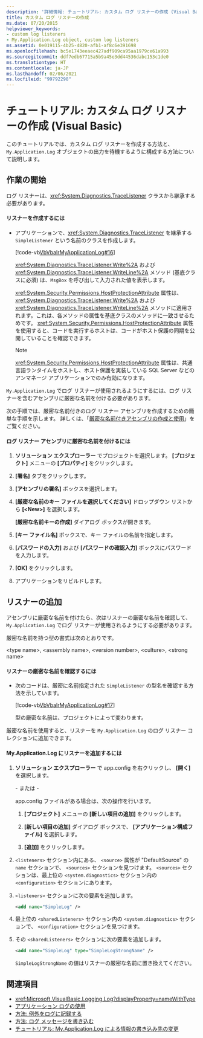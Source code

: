```yaml
---
description: '詳細情報: チュートリアル: カスタム ログ リスナーの作成 (Visual Basic)'
title: カスタム ログ リスナーの作成
ms.date: 07/20/2015
helpviewer_keywords:
- custom log listeners
- My.Application.Log object, custom log listeners
ms.assetid: 0e019115-4b25-4820-afb1-af8c6e391698
ms.openlocfilehash: bc5e1743eeaec427adf909ca95aa1979ce61a993
ms.sourcegitcommit: ddf7edb67715a5b9a45e3dd44536dabc153c1de0
ms.translationtype: HT
ms.contentlocale: ja-JP
ms.lasthandoff: 02/06/2021
ms.locfileid: "99792298"
---
```

# <a name="walkthrough-creating-custom-log-listeners-visual-basic"></a>チュートリアル: カスタム ログ リスナーの作成 (Visual Basic)

このチュートリアルでは、カスタム ログ リスナーを作成する方法と、`My.Application.Log` オブジェクトの出力を待機するように構成する方法について説明します。

## <a name="getting-started"></a>作業の開始

ログ リスナーは、<xref:System.Diagnostics.TraceListener> クラスから継承する必要があります。

#### <a name="to-create-the-listener"></a>リスナーを作成するには

- アプリケーションで、<xref:System.Diagnostics.TraceListener> を継承する `SimpleListener` という名前のクラスを作成します。

     [!code-vb[VbVbalrMyApplicationLog#16](~/samples/snippets/visualbasic/VS_Snippets_VBCSharp/VbVbalrMyApplicationLog/VB/Form1.vb#16)]

     <xref:System.Diagnostics.TraceListener.Write%2A> および <xref:System.Diagnostics.TraceListener.WriteLine%2A> メソッド (基底クラスに必須) は、`MsgBox` を呼び出して入力された値を表示します。

     <xref:System.Security.Permissions.HostProtectionAttribute> 属性は、<xref:System.Diagnostics.TraceListener.Write%2A> および <xref:System.Diagnostics.TraceListener.WriteLine%2A> メソッドに適用されます。これは、各メソッドの属性を基底クラスのメソッドに一致させるためです。 <xref:System.Security.Permissions.HostProtectionAttribute> 属性を使用すると、コードを実行するホストは、コードがホスト保護の同期を公開していることを確認できます。

    > [!NOTE]
    > <xref:System.Security.Permissions.HostProtectionAttribute> 属性は、共通言語ランタイムをホストし、ホスト保護を実装している SQL Server などのアンマネージ アプリケーションでのみ有効になります。

`My.Application.Log` でログ リスナーが使用されるようにするには、ログ リスナーを含むアセンブリに厳密な名前を付ける必要があります。

次の手順では、厳密な名前付きのログ リスナー アセンブリを作成するための簡単な手順を示します。 詳しくは、「[厳密な名前付きアセンブリの作成と使用](../../../../standard/assembly/create-use-strong-named.md)」をご覧ください。

#### <a name="to-strongly-name-the-log-listener-assembly"></a>ログ リスナー アセンブリに厳密な名前を付けるには

1. **ソリューション エクスプローラー** でプロジェクトを選択します。 **[プロジェクト]** メニューの **[プロパティ]** をクリックします。

2. **[署名]** タブをクリックします。

3. **[アセンブリの署名]** ボックスを選択します。

4. **[厳密な名前のキー ファイルを選択してください]** ドロップダウン リストから **[\<New>]** を選択します。

     **[厳密な名前キーの作成]** ダイアログ ボックスが開きます。

5. **[キー ファイル名]** ボックスで、キー ファイルの名前を指定します。

6. **[パスワードの入力]** および **[パスワードの確認入力]** ボックスにパスワードを入力します。

7. **[OK]** をクリックします。

8. アプリケーションをリビルドします。

## <a name="adding-the-listener"></a>リスナーの追加

アセンブリに厳密な名前を付けたら、次はリスナーの厳密な名前を確認して、`My.Application.Log` でログ リスナーが使用されるようにする必要があります。

厳密な名前を持つ型の書式は次のとおりです。

\<type name>, \<assembly name>, \<version number>, \<culture>, \<strong name>

#### <a name="to-determine-the-strong-name-of-the-listener"></a>リスナーの厳密な名前を確認するには

- 次のコードは、厳密に名前指定された `SimpleListener` の型名を確認する方法を示しています。

     [!code-vb[VbVbalrMyApplicationLog#17](~/samples/snippets/visualbasic/VS_Snippets_VBCSharp/VbVbalrMyApplicationLog/VB/Form1.vb#17)]

     型の厳密な名前は、プロジェクトによって変わります。

厳密な名前を使用すると、リスナーを `My.Application.Log` のログ リスナー コレクションに追加できます。

#### <a name="to-add-the-listener-to-myapplicationlog"></a>My.Application.Log にリスナーを追加するには

1. **ソリューション エクスプローラー** で app.config を右クリックし、 **[開く]** を選択します。

     \- または -

     app.config ファイルがある場合は、次の操作を行います。

    1. **[プロジェクト]** メニューの **[新しい項目の追加]** をクリックします。

    2. **[新しい項目の追加]** ダイアログ ボックスで、 **[アプリケーション構成ファイル]** を選択します。

    3. **[追加]** をクリックします。

2. `<listeners>` セクション内にある、 `<source>` 属性が "DefaultSource" の `name` セクションで、 `<sources>` セクションを見つけます。 `<sources>` セクションは、最上位の `<system.diagnostics>` セクション内の `<configuration>` セクションにあります。

3. `<listeners>` セクションに次の要素を追加します。

    ```xml
    <add name="SimpleLog" />
    ```

4. 最上位の `<sharedListeners>` セクション内の `<system.diagnostics>` セクションで、 `<configuration>` セクションを見つけます。

5. その `<sharedListeners>` セクションに次の要素を追加します。

    ```xml
    <add name="SimpleLog" type="SimpleLogStrongName" />
    ```

     `SimpleLogStrongName` の値はリスナーの厳密な名前に置き換えてください。

## <a name="see-also"></a>関連項目

- <xref:Microsoft.VisualBasic.Logging.Log?displayProperty=nameWithType>
- [アプリケーション ログの使用](working-with-application-logs.md)
- [方法: 例外をログに記録する](how-to-log-exceptions.md)
- [方法: ログ メッセージを書き込む](how-to-write-log-messages.md)
- [チュートリアル: My.Application.Log による情報の書き込み先の変更](walkthrough-changing-where-my-application-log-writes-information.md)
